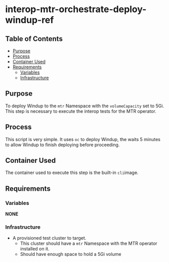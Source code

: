 # interop-mtr-orchestrate-deploy-windup-ref<!-- omit from toc -->

## Table of Contents<!-- omit from toc -->
- [Purpose](#purpose)
- [Process](#process)
- [Container Used](#container-used)
- [Requirements](#requirements)
  - [Variables](#variables)
  - [Infrastructure](#infrastructure)

## Purpose

To deploy Windup to the `mtr` Namespace with the `volumeCapacity` set to 5Gi. This step is necessary to execute the interop tests for the MTR operator.

## Process

This script is very simple. It uses `oc` to deploy Windup, the waits 5 minutes to allow Windup to finish deploying before proceeding.

## Container Used

The container used to execute this step is the built-in `cli`image.

## Requirements

### Variables

**NONE**

### Infrastructure

- A provisioned test cluster to target.
  - This cluster should have a `mtr` Namespace with the MTR operator installed on it.
  - Should have enough space to hold a 5Gi volume
